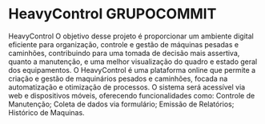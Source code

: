 # HeavyControl GRUPOCOMMIT
HeavyControl O objetivo desse projeto é proporcionar um ambiente digital eficiente para organização, controle e gestão de máquinas pesadas e caminhões, contribuindo para uma tomada de decisão mais assertiva, quanto a manutenção, e uma melhor visualização do quadro e estado geral dos equipamentos.  O HeavyControl é uma plataforma online que permite a criação e gestão de maquinários pesados e caminhões, focada na automatização e otimização de processos. O sistema será acessível via web e dispositivos móveis, oferecendo funcionalidades como: Controle de Manutenção; Coleta de dados via formulário; Emissão de Relatórios; Histórico de Maquinas.
